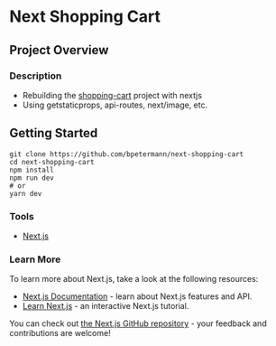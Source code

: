 # Next Shopping Cart

## Project Overview

### Description

- Rebuilding the [shopping-cart](https://github.com/bpetermann/shopping-cart) project with nextjs
- Using getstaticprops, api-routes, next/image, etc.

## Getting Started

```
git clone https://github.com/bpetermann/next-shopping-cart
cd next-shopping-cart
npm install
npm run dev
# or
yarn dev
```

### Tools

- [Next.js](https://nextjs.org/)

### Learn More

To learn more about Next.js, take a look at the following resources:

- [Next.js Documentation](https://nextjs.org/docs) - learn about Next.js features and API.
- [Learn Next.js](https://nextjs.org/learn) - an interactive Next.js tutorial.

You can check out [the Next.js GitHub repository](https://github.com/vercel/next.js/) - your feedback and contributions are welcome!